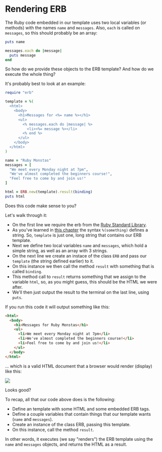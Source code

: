 # Rendering ERB

The Ruby code embedded in our template uses two local variables (or methods)
with the names `name` and `messages`. Also, `each` is called on `messages`, so
this should probably be an array:

```ruby
puts name

messages.each do |message|
  puts message
end
```

So how do we provide these objects to the ERB template? And how do we execute
the whole thing?

It's probably best to look at an example:

```ruby
require "erb"

template = %(
  <html>
    <body>
      <h1>Messages for <%= name %></h1>
      <ul>
        <% messages.each do |message| %>
          <li><%= message %></li>
        <% end %>
      </ul>
    </body>
  </html>
)

name = "Ruby Monstas"
messages = [
  "We meet every Monday night at 7pm",
  "We've almost completed the beginners course!",
  "Feel free to come by and join us!"
]

html = ERB.new(template).result(binding)
puts html
```

Does this code make sense to you?

Let's walk through it:

* On the first line we require the erb from the
  <a href="http://ruby-doc.org/stdlib-2.2.2/libdoc/erb/rdoc/ERB.html">Ruby Standard Library</a>.
* As you've learned in <a href="http://ruby-for-beginners.rubymonstas.org/bonus_1/alternative-syntax.html">this chapter</a>
  the syntax `%(something)` defines a string. So, `template` is just one, long
  string that contains our ERB template.
* Next we define two local variables `name` and `messages`, which hold a simple
  string, as well as an array with 3 strings.
* On the next line we create an instace of the class `ERB` and pass our
  `template` (the string defined earlier) to it.
* On this instance we then call the method `result` with something that is
  called `binding`.
* This method call to `result` returns something that we assign to the variable
  `html`, so, as you might guess, this should be the HTML we were after.
* We'll then just output the result to the terminal on the last line, using `puts`.

If you run this code it will output something like this:

```html
<html>
  <body>
    <h1>Messages for Ruby Monstas</h1>
    <ul>
      <li>We meet every Monday night at 7pm</li>
      <li>We've almost completed the beginners course!</li>
      <li>Feel free to come by and join us!</li>
    </ul>
  </body>
</html>
```

... which is a valid HTML document that a browser would render (display) like
this:

<img src="/assets/images/06-erb_1.png">

Looks good?

To recap, all that our code above does is the following:

* Define an template with some HTML and some embedded ERB tags.
* Define a couple variables that contain things that our template wants (`name` and `messages`).
* Create an instance of the class ERB, passing this template.
* On this instance, call the method `result`.

In other words, it executes (we say "renders") the ERB template using the
`name` and `messages` objects, and returns the HTML as a result.
